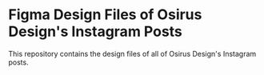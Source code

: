 # Figma Design Files of Osirus Design's Instagram Posts
This repository contains the design files of all of Osirus Design's Instagram posts.
